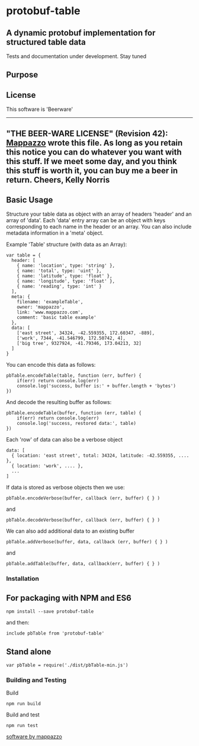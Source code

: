 
# protobuf-table
## A dynamic protobuf implementation for structured table data

Tests and documentation under development. Stay tuned

## Purpose

## License

This software is 'Beerware'

 ----------------------------------------------------------------------------
 "THE BEER-WARE LICENSE" (Revision 42):
 [Mappazzo](mailto:info@mappazzo.com) wrote this file. As long as you retain this notice you
 can do whatever you want with this stuff. If we meet some day, and you think
 this stuff is worth it, you can buy me a beer in return. Cheers, Kelly Norris
 ----------------------------------------------------------------------------

## Basic Usage

Structure your table data as object with an array of headers 'header' and an array of 'data'. Each 'data' entry array can be an object with keys corresponding to each name in the header or an array.
You can also include metadata information in a 'meta' object.

Example 'Table' structure (with data as an Array):

    var table = {
      header: [
        { name: 'location', type: 'string' },
        { name: 'total', type: 'uint' },
        { name: 'latitude', type: 'float' },
        { name: 'longitude', type: 'float' },
        { name: 'reading', type: 'int' }
      ],
      meta: {
        filename: 'exampleTable',
        owner: 'mappazzo',
        link: 'www.mappazzo.com',
        comment: 'basic table example'
      },
      data: [
        ['east street', 34324, -42.559355, 172.60347, -889],
        ['work', 7344, -41.546799, 172.50742, 4],
        ['big tree', 9327924, -41.79346, 173.04213, 32]
      ]
    }

You can encode this data as follows:

    pbTable.encodeTable(table, function (err, buffer) {
        if(err) return console.log(err)
        console.log('success, buffer is:' + buffer.length + 'bytes')
    })

And decode the resulting buffer as follows:

    pbTable.encodeTable(buffer, function (err, table) {
        if(err) return console.log(err)
        console.log('success, restored data:', table)
    })

Each 'row' of data can also be a verbose object

    data: [
      { location: 'east street', total: 34324, latitude: -42.559355, .... },
      { location: 'work', .... },
      ...
    ]

If data is stored as verbose objects then we use:

    pbTable.encodeVerbose(buffer, callback (err, buffer) { } )

and

    pbTable.decodeVerbose(buffer, callback (err, buffer) { } )

We can also add additional data to an existing buffer

    pbTable.addVerbose(buffer, data, callback (err, buffer) { } )

and

    pbTable.addTable(buffer, data, callback(err, buffer) { } )


### Installation

## For packaging with NPM and ES6

    npm install --save protobuf-table

and then:

    include pbTable from 'protobuf-table'

## Stand alone

    var pbTable = require('./dist/pbTable-min.js')

### Building and Testing

Build

    npm run build

Build and test

    npm run test

[software by mappazzo](https://www.mappazzo.com)
